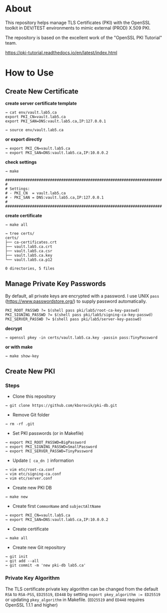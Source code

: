 # About

This repository helps manage TLS Certificates (PKI) with the OpenSSL toolkit in DEV/TEST environments to mimic external (PROD) X.509 PKI.

The repository is based on the excellent work of the "OpenSSL PKI Tutorial" team.

https://pki-tutorial.readthedocs.io/en/latest/index.html

# How to Use

## Create New Certificate

**create server certificate template**

```
→ cat env/vault.lab5.ca
export PKI_CN=vault.lab5.ca
export PKI_SAN=DNS:vault.lab5.ca,IP:127.0.0.1
```

```
→ source env/vault.lab5.ca
```

**or export directly**

```
→ export PKI_CN=vault.lab5.ca
→ export PKI_SAN=DNS:vault.lab5.ca,IP:10.0.0.2
```

**check settings**

```
→ make
```

```
######################################################################
#
# Settings:
# - PKI_CN  = vault.lab5.ca
# - PKI_SAN = DNS:vault.lab5.ca,IP:127.0.0.1
#
######################################################################
```

**create certificate**

```
→ make all
```

```
→ tree certs/
certs/
├── ca-certificates.crt
├── vault.lab5.ca.crt
├── vault.lab5.ca.csr
├── vault.lab5.ca.key
└── vault.lab5.ca.p12

0 directories, 5 files
```

## Manage Private Key Passwords

By default, all private keys are encrypted with a password. I use UNIX `pass` (https://www.passwordstore.org/) to supply password automatically.

```
PKI_ROOT_PASSWD ?= $(shell pass pki/lab5/root-ca-key-passwd)
PKI_SIGNING_PASSWD ?= $(shell pass pki/lab5/signing-ca-key-passwd)
PKI_SERVER_PASSWD ?= $(shell pass pki/lab5/server-key-passwd)
```

**decrypt**

```
→ openssl pkey -in certs/vault.lab5.ca.key -passin pass:TinyPassword
```

**or with make**

```
→ make show-key
```

## Create New PKI

### Steps

- Clone this repository

```
→ git clone https://github.com/kborovik/pki-db.git
```

- Remove Git folder

```
→ rm -rf .git
```

- Set PKI passwords (or in Makefile)

```
→ export PKI_ROOT_PASSWD=BigPassword
→ export PKI_SIGNING_PASSWD=SmallPassword
→ export PKI_SERVER_PASSWD=TinyPassword
```

- Update `[ ca_dn ]` information

```
→ vim etc/root-ca.conf
→ vim etc/signing-ca.conf
→ vim etc/server.conf
```

- Create new PKI DB

```
→ make new
```

- Create first `CommonName` and `subjectAltName`

```
→ export PKI_CN=vault.lab5.ca
→ export PKI_SAN=DNS:vault.lab5.ca,IP:10.0.0.2
```

- Create certificate

```
→ make all
```

- Create new Git repository

```
→ git init
→ git add --all
→ git commit -m 'new pki-db lab5.ca'
```

### Private Key Algorithm

The TLS certificate private key algorithm can be changed from the default `RSA` to `RSA-PSS`, `ED25519`, `ED448` by setting `export pkey_algorithm := ED25519` or updating `pkey_algorithm` in Makefile. (`ED25519` and `ED448` requires OpenSSL 1.1.1 and higher)
